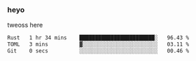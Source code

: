 ### heyo
tweoss here

<!--START_SECTION:waka-->

```txt
Rust   1 hr 34 mins    ████████████████████████░   96.43 %
TOML   3 mins          ▓░░░░░░░░░░░░░░░░░░░░░░░░   03.11 %
Git    0 secs          ░░░░░░░░░░░░░░░░░░░░░░░░░   00.46 %
```

<!--END_SECTION:waka-->

<!--
**Tweoss/tweoss** is a ✨ _special_ ✨ repository because its `README.md` (this file) appears on your GitHub profile.

Here are some ideas to get you started:

- 🔭 I’m currently working on ...
- 🌱 I’m currently learning ...
- 👯 I’m looking to collaborate on ...
- 🤔 I’m looking for help with ...
- 💬 Ask me about ...
- 📫 How to reach me: ...
- 😄 Pronouns: ...
- ⚡ Fun fact: ...
-->
